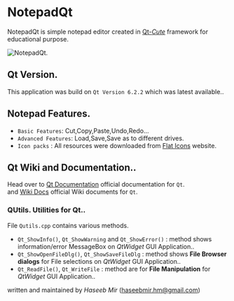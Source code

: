 # NotepadQt
NotepadQt is simple notepad editor created in [Qt-_Cute_](https://en.wikipedia.org/wiki/Qt_(software)) framework for educational purpose.

![NotepadQt](https://i.ibb.co/yksYMxd/Notepad-Qt.png?raw=true "").</br>

## Qt Version.
This application was build on `Qt Version 6.2.2` which was latest available..</br>

## Notepad Features.
- `Basic Features`: Cut,Copy,Paste,Undo,Redo...
- `Advanced Features`: Load,Save,Save as to different drives.
- `Icon packs` : All resources were downloaded from [Flat Icons](https://www.flaticon.com/authors/flat-icons) website.

## Qt Wiki and Documentation..</br>
Head over to [Qt Documentation](https://doc.qt.io/qt-6/index.html) official documentation for `Qt`.</br>
and [Wiki Docs](https://wiki.qt.io/Main) official Wiki documents for `Qt`.

### QUtils. Utilities for Qt..</br>
File `Qutils.cpp` contains various methods.</br>

- `Qt_ShowInfo()`, `Qt_ShowWarning` and `Qt_ShowError()` : method shows information/error MessageBox on _QtWidget_ GUI Application..</br>
- `Qt_ShowOpenFileDlg()`, `Qt_ShowSaveFileDlg` : method shows **File Browser dialogs** for File selections on _QtWidget_ GUI Application..</br>
- `Qt_ReadFile()`, `Qt_WriteFile` : method are for **File Manipulation** for  _QtWidget_ GUI Application..</br>

written and maintained by _Haseeb_ _Mir_ (haseebmir.hm@gmail.com)
